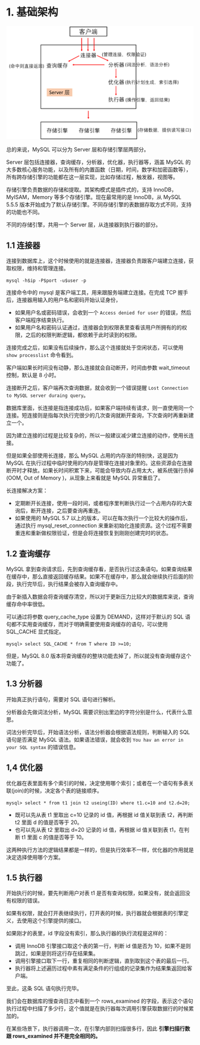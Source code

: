 # 1. 基础架构

![MySQL的基本架构示意图](images/MySQL的基本架构示意图.png)

总的来说，MySQL 可以分为 Server 层和存储引擎层两部分。

Server 层包括连接器，查询缓存，分析器，优化器，执行器等，涵盖 MySQL 的大多数核心服务功能，以及所有的内置函数（日期，时间，数学和加密函数等），所有跨存储引擎的功能都在这一层实现，比如存储过程，触发器，视图等。

存储引擎负责数据的存储和提取。其架构模式是插件式的，支持 InnoDB，MyISAM，Memory 等多个存储引擎。现在最常用的是 InnoDB，从 MySQL 5.5.5 版本开始成为了默认存储引擎。不同存储引擎的表数据存取方式不同，支持的功能也不同。

不同的存储引擎，共用一个 Server 层，从连接器到执行器的部分。

## 1.1 连接器

连接到数据库上，这个时候使用的就是连接器，连接器负责跟客户端建立连接，获取权限，维持和管理连接。

`mysql -h$ip -P$port -u$user -p`

连接命令中的 mysql 是客户端工具，用来跟服务端建立连接。在完成 TCP 握手后，连接器用输入的用户名和密码开始认证身份，

+ 如果用户名或密码错误，会收到一个 `Access denied for user` 的错误，然后客户端程序结束执行。
+ 如果用户名和密码认证通过，连接器会到权限表里查看该用户所拥有的的权限，之后的权限判断逻辑，都依赖于此时读到的权限。

连接完成之后，如果没有后续操作，那么这个连接就处于空闲状态，可以使用 `show processlist` 命令看到。

客户端如果长时间没有动静，那么连接就会自动断开，时间由参数 wait_timeout 控制，默认是 8 小时。

连接断开之后，客户端再次查询数据，就会收到一个错误提醒 `Lost Connection to MySQL server duraing query`。

数据库里面，长连接是指连接成功后，如果客户端持续有请求，则一直使用同一个连接。短连接则是指每次执行完很少的几次查询就断开查询，下次查询时再重新建立一个。

因为建立连接的过程是比较复杂的，所以一般建议减少建立连接的动作，使用长连接。

但是如果全部使用长连接，那么 MySQL 占用的内存涨的特别快，这是因为 MySQL 在执行过程中临时使用的内存是管理在连接对象里的。这些资源会在连接断开时才释放。如果长时间积累下来，可能会导致内存占用太大，被系统强行杀掉(OOM, Out of Memory )，从现象上来看就是 MySQL 异常重启了。

长连接解决方案：
+ 定期断开长连接，使用一段时间，或者程序里判断执行过一个占用内存的大查询后，断开连接，之后要查询再重连。
+ 如果使用的 MySQL 5.7 以上的版本，可以在每次执行一个比较大的操作后，通过执行 mysql_reset_connection 来重新初始化连接资源。这个过程不需要重连和重新做权限验证，但是会将连接恢复到刚刚创建完时的状态。

## 1.2 查询缓存

MySQL 拿到查询请求后，先到查询缓存看，是否执行过这条语句。如果查询结果在缓存中，那么直接返回缓存结果。如果不在缓存中，那么就会继续执行后面的阶段，执行完毕后，执行结果会被存入查询缓存中。

由于新插入数据会将查询缓存清空，所以对于更新压力比较大的数据库来说，查询缓存命中率很低。

可以通过将参数 query_cache_type 设置为 DEMAND，这样对于默认的 SQL 语句都不实用查询缓存，而对于明确需要使用查询缓存的语句，可以使用 SQL_CACHE 显式指定。

`mysql> select SQL_CACHE * from T where ID >=10;`

但是，MySQL 8.0 版本将查询缓存的整块功能去掉了，所以就没有查询缓存这个功能了。

## 1.3 分析器

开始真正执行语句，需要对 SQL 语句进行解析。

分析器会先做词法分析，MySQL 需要识别出里边的字符分别是什么，代表什么意思。

词法分析完毕后，开始语法分析，语法分析器会根据语法规则，判断输入的 SQL 语句是否满足 MySQL 语法。如果语法错误，就会收到 `You hav an error in your SQL syntax` 的错误信息。

## 1,4 优化器

优化器在表里面有多个索引的时候，决定使用哪个索引；或者在一个语句有多表关联(join)的时候，决定各个表的链接顺序。

`mysql> select * from t1 join t2 useing(ID) where t1.c=10 and t2.d=20;`

+ 既可以先从表 t1 里取出 c=10 记录的 id 值，再根据 id 值关联到表 t2，再判断 t2 里面 d 的值是否等于 20。
+ 也可以先从表 t2 里取出 d=20 记录的 id 值，再根据 id 值关联到表 t1，在判断 t1 里面 c 的值是否等于 10。

这两种执行方法的逻辑结果都是一样的，但是执行效率不一样，优化器的作用就是决定选择使用哪个方案。

## 1.5 执行器

开始执行的时候，要先判断用户对表 t1 是否有查询权限，如果没有，就会返回没有权限的错误。

如果有权限，就会打开表继续执行，打开表的时候，执行器就会根据表的引擎定义，去使用这个引擎提供的接口。

如果刚才的表里，id 字段没有索引，那么执行器的执行流程是这样的：

+ 调用 InnoDB 引擎接口取这个表的第一行，判断 id 值是否为 10，如果不是则跳过，如果是则将这行存在结果集。
+ 调用引擎接口取下一行，重复相同的判断逻辑，直到取到这个表的最后一行。
+ 执行器将上述遍历过程中素有满足条件的行组成的记录集作为结果集返回给客户端。

至此，这条 SQL 语句执行完毕。

我们会在数据库的慢查询日志中看到一个 rows_examined 的字段，表示这个语句执行过程中扫描了多少行，这个值就是在执行器每次调用引擎获取数据行的时候累加的。

在某些场景下，执行器调用一次，在引擎内部则扫描很多行，因此 **引擎扫描行数跟 rows_examined 并不是完全相同的。**
